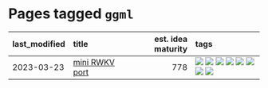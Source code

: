 # Pages tagged `ggml`

|last_modified|title|est. idea maturity|tags
|:---|:---|---:|:---|
|2023-03-23|[mini RWKV port](../rust_rwkv.md)|778|[![](https://img.shields.io/badge/tag-RNN-f76896)](../tags/RNN.md) [![](https://img.shields.io/badge/tag-completed-d5ffe)](../tags/completed.md) [![](https://img.shields.io/badge/tag-experimental-1043a5)](../tags/experimental.md) [![](https://img.shields.io/badge/tag-ggml-0e5ec)](../tags/ggml.md) [![](https://img.shields.io/badge/tag-mobilenet-36f98)](../tags/mobilenet.md) [![](https://img.shields.io/badge/tag-model_compression-3a9a4f)](../tags/model_compression.md) [![](https://img.shields.io/badge/tag-tooling-752fd7)](../tags/tooling.md) [![](https://img.shields.io/badge/tag-wip-9c3a4a)](../tags/wip.md)|